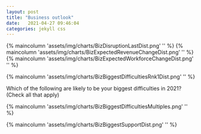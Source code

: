 ```yaml
---
layout: post
title: "Business outlook"
date:   2021-04-27 09:46:04
categories: jekyll css
---
```



{% maincolumn 'assets/img/charts/BizDisruptionLastDist.png' '' %}
{% maincolumn 'assets/img/charts/BizExpectedRevenueChangeDist.png' '' %}
{% maincolumn 'assets/img/charts/BizExpectedWorkforceChangeDist.png' '' %}

{% maincolumn 'assets/img/charts/BizBiggestDifficultiesRnk1Dist.png' '' %}


Which of the following are likely to be your biggest difficulties in 2021? (Check all that apply)

{% maincolumn 'assets/img/charts/BizBiggestDifficultiesMultiples.png' '' %}


{% maincolumn 'assets/img/charts/BizBiggestSupportDist.png' '' %}
